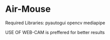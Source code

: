# Air-Mouse

Required Libraries:
pyautogui
opencv
mediapipe

USE OF WEB-CAM is preffered for better results

